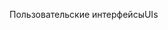 <span data-ttu-id="90dbe-101">Пользовательские интерфейсы</span><span class="sxs-lookup"><span data-stu-id="90dbe-101">UIs</span></span>